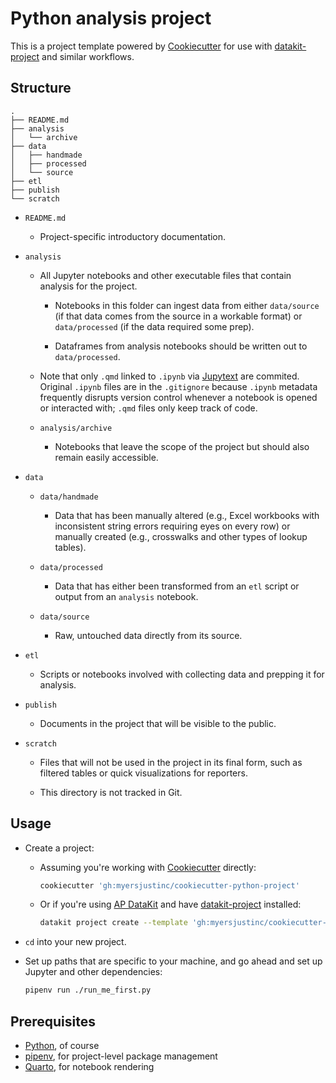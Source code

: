 # Python analysis project #

This is a project template powered by [Cookiecutter][] for use with
[datakit-project][] and similar workflows.

[Cookiecutter]: https://www.cookiecutter.io/
[datakit-project]: https://github.com/associatedpress/datakit-project

## Structure ##

```
.
├── README.md
├── analysis
│   └── archive
├── data
│   ├── handmade
│   ├── processed
│   └── source
├── etl
├── publish
└── scratch
```

*   `README.md`

    *   Project-specific introductory documentation.

*   `analysis`

    *   All Jupyter notebooks and other executable files that contain analysis
        for the project.

        *   Notebooks in this folder can ingest data from either `data/source`
            (if that data comes from the source in a workable format) or
            `data/processed` (if the data required some prep).

        *   Dataframes from analysis notebooks should be written out to
            `data/processed`.

    *   Note that only `.qmd` linked to `.ipynb` via [Jupytext][] are commited.
        Original `.ipynb` files are in the `.gitignore` because `.ipynb`
        metadata frequently disrupts version control whenever a notebook is
        opened or interacted with; `.qmd` files only keep track of code.

    *   `analysis/archive`

        *   Notebooks that leave the scope of the project but should also
            remain easily accessible.

*   `data`

    *   `data/handmade`

        *   Data that has been manually altered (e.g., Excel workbooks with
            inconsistent string errors requiring eyes on every row) or manually
            created (e.g., crosswalks and other types of lookup tables).

    *   `data/processed`

        *   Data that has either been transformed from an `etl` script or
            output from an `analysis` notebook.

    *   `data/source`

        *   Raw, untouched data directly from its source.

*   `etl`

    *   Scripts or notebooks involved with collecting data and prepping it for
        analysis.

*   `publish`

    *   Documents in the project that will be visible to the public.

*   `scratch`

    *   Files that will not be used in the project in its final form, such as
        filtered tables or quick visualizations for reporters.

    *   This directory is not tracked in Git.

[Jupytext]: https://jupytext.readthedocs.io/

## Usage ##

*   Create a project:

    *   Assuming you're working with [Cookiecutter][] directly:

        ```sh
        cookiecutter 'gh:myersjustinc/cookiecutter-python-project'
        ```

    *   Or if you're using [AP DataKit][] and have [datakit-project][]
        installed:

        ```sh
        datakit project create --template 'gh:myersjustinc/cookiecutter-python-project'
        ```

*   `cd` into your new project.

*   Set up paths that are specific to your machine, and go ahead and set up
    Jupyter and other dependencies:

    ```sh
    pipenv run ./run_me_first.py
    ```

[AP DataKit]: https://datakit.ap.org/

## Prerequisites ##

*   [Python][], of course
*   [pipenv][], for project-level package management
*   [Quarto][], for notebook rendering

[Pipenv]: https://pipenv.pypa.io/
[Python]: https://www.python.org/
[Quarto]: https://quarto.org/
